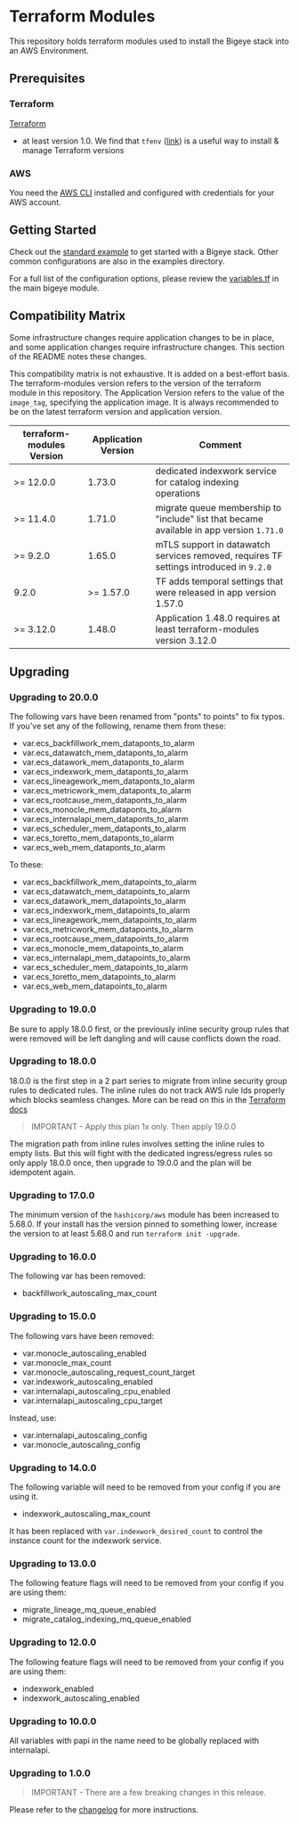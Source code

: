 # Terraform Modules

This repository holds terraform modules used to install
the Bigeye stack into an AWS Environment.

## Prerequisites

### Terraform

[Terraform](https://developer.hashicorp.com/terraform/tutorials/aws-get-started/install-cli#install-terraform)

- at least version 1.0. We find that
  `tfenv` ([link](https://github.com/tfutils/tfenv)) is a useful way to install
  & manage Terraform versions

### AWS

You need the [AWS CLI](https://docs.aws.amazon.com/cli/latest/userguide/getting-started-install.html)
installed and configured with credentials for your AWS account.

## Getting Started

Check out the [standard example](./examples/standard/) to get started with
a Bigeye stack. Other common configurations are also in the examples directory.

For a full list of the configuration options, please review the
[variables.tf](./modules/bigeye/variables.tf) in the main bigeye module.

## Compatibility Matrix

Some infrastructure changes require application changes to be in place,
and some application changes require infrastructure changes. This section
of the README notes these changes.

This compatibility matrix is not exhaustive. It is added on a
best-effort basis. The terraform-modules version refers to the version
of the terraform module in this repository. The Application Version refers
to the value of the `image_tag`, specifying the application image.
It is always recommended to be on the latest
terraform version and application version.

| terraform-modules Version | Application Version | Comment                                                                                  |
|---------------------------|---------------------|------------------------------------------------------------------------------------------|
| >= 12.0.0                 | 1.73.0              | dedicated indexwork service for catalog indexing operations                              |
| >= 11.4.0                 | 1.71.0              | migrate queue membership to "include" list that became available in app version `1.71.0` |
| >= 9.2.0                  | 1.65.0              | mTLS support in datawatch services removed, requires TF settings introduced in `9.2.0`   |
| 9.2.0                     | >= 1.57.0           | TF adds temporal settings that were released in app version 1.57.0                       |
| >= 3.12.0                 | 1.48.0              | Application 1.48.0 requires at least terraform-modules version 3.12.0                    |

## Upgrading

### Upgrading to 20.0.0

The following vars have been renamed from "ponts" to points" to fix typos.
If you've set any of the following, rename them from these:

- var.ecs_backfillwork_mem_dataponts_to_alarm
- var.ecs_datawatch_mem_dataponts_to_alarm
- var.ecs_datawork_mem_dataponts_to_alarm
- var.ecs_indexwork_mem_dataponts_to_alarm
- var.ecs_lineagework_mem_dataponts_to_alarm
- var.ecs_metricwork_mem_dataponts_to_alarm
- var.ecs_rootcause_mem_dataponts_to_alarm
- var.ecs_monocle_mem_dataponts_to_alarm
- var.ecs_internalapi_mem_dataponts_to_alarm
- var.ecs_scheduler_mem_dataponts_to_alarm
- var.ecs_toretto_mem_dataponts_to_alarm
- var.ecs_web_mem_dataponts_to_alarm

To these:

- var.ecs_backfillwork_mem_datapoints_to_alarm
- var.ecs_datawatch_mem_datapoints_to_alarm
- var.ecs_datawork_mem_datapoints_to_alarm
- var.ecs_indexwork_mem_datapoints_to_alarm
- var.ecs_lineagework_mem_datapoints_to_alarm
- var.ecs_metricwork_mem_datapoints_to_alarm
- var.ecs_rootcause_mem_datapoints_to_alarm
- var.ecs_monocle_mem_datapoints_to_alarm
- var.ecs_internalapi_mem_datapoints_to_alarm
- var.ecs_scheduler_mem_datapoints_to_alarm
- var.ecs_toretto_mem_datapoints_to_alarm
- var.ecs_web_mem_datapoints_to_alarm

### Upgrading to 19.0.0

Be sure to apply 18.0.0 first, or the previously inline security group
rules that were removed will be left dangling and will cause conflicts
down the road.

### Upgrading to 18.0.0

18.0.0 is the first step in a 2 part series to migrate from inline security
group rules to dedicated rules.  The inline rules do not track AWS rule Ids
properly which blocks seamless changes.  More can be read on this in the
[Terraform docs](https://registry.terraform.io/providers/hashicorp/aws/latest/docs/resources/vpc_security_group_ingress_rule)

> IMPORTANT - Apply this plan 1x only.  Then apply 19.0.0

The migration path from inline rules involves setting the inline rules to
empty lists. But this will fight with the dedicated ingress/egress rules so
only apply 18.0.0 once, then upgrade to 19.0.0 and the plan will be
idempotent again.

### Upgrading to 17.0.0

The minimum version of the `hashicorp/aws` module has been increased to
5.68.0.  If your install has the version pinned to something lower,
increase the version to at least 5.68.0 and run `terraform init -upgrade`.

### Upgrading to 16.0.0

The following var has been removed:

- backfillwork_autoscaling_max_count

### Upgrading to 15.0.0

The following vars have been removed:

- var.monocle_autoscaling_enabled
- var.monocle_max_count
- var.monocle_autoscaling_request_count_target
- var.indexwork_autoscaling_enabled
- var.internalapi_autoscaling_cpu_enabled
- var.internalapi_autoscaling_cpu_target

Instead, use:

- var.internalapi_autoscaling_config
- var.monocle_autoscaling_config

### Upgrading to 14.0.0

The following variable will need to be removed from your config if you
are using it.

- indexwork_autoscaling_max_count

It has been replaced with `var.indexwork_desired_count` to control the
instance count for the indexwork service.

### Upgrading to 13.0.0

The following feature flags will need to be removed from your config if you
are using them:

- migrate_lineage_mq_queue_enabled
- migrate_catalog_indexing_mq_queue_enabled

### Upgrading to 12.0.0

The following feature flags will need to be removed from your config if you
are using them:

- indexwork_enabled
- indexwork_autoscaling_enabled

### Upgrading to 10.0.0

All variables with papi in the name need to be globally replaced with internalapi.

### Upgrading to 1.0.0

> IMPORTANT - There are a few breaking changes in this release.

Please refer to the [changelog](./CHANGELOG.md#100-2023-12-22)
for more instructions.
